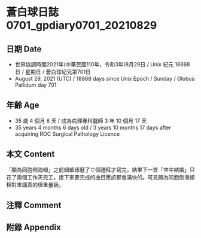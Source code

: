 [_metadata_:encoding]: - "utf-8"
[_metadata_:language]: - "zh-Hant-TW"
[_metadata_:fileformat]: - "markdown"
[_metadata_:MIME_type]: - "text/plain"
[_metadata_:markdown_version]: - "commonmark version 0.30"
[_metadata_:markdown_spec]: - "https://spec.commonmark.org/0.30/"

# 蒼白球日誌0701_gpdiary0701_20210829 #

## 日期 Date ##

* 世界協調時間2021年(中華民國110年，令和3年)8月29日 / Unix 紀元 18868 日 / 星期日 / 蒼白球紀元第701日
* August 29, 2021 (UTC) / 18868 days since Unix Epoch / Sunday / Globus Pallidum day 701

## 年齡 Age ##

* 35 歲 4 個月 6 天 / 成為病理專科醫師 3 年 10 個月 17 天
* 35 years 4 months 6 days old / 3 years 10 months 17 days after acquiring ROC Surgical Pathology Licence

## 本文 Content ##

「願為同胞倒海傾」之前細細琢磨了三個禮拜才寫完，結果下一首「空中結婚」只花了兩個工作天完工，接下來要完成的曲目應該都會滿快的。可見願為同胞倒海傾相對來講真的很重量級。

## 注釋 Comment ##

## 附錄 Appendix ##

